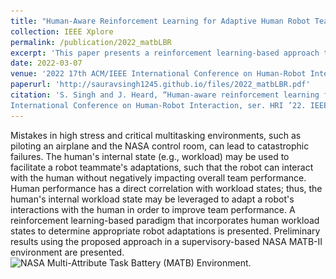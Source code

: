 ```yaml
---
title: "Human-Aware Reinforcement Learning for Adaptive Human Robot Teaming"
collection: IEEE Xplore
permalink: /publication/2022_matbLBR
excerpt: 'This paper presents a reinforcement learning-based approach that leverages human workload states to adapt robot interactions, aiming to improve team performance in high-stress, multitasking environments like the NASA MATB-II task.'
date: 2022-03-07
venue: '2022 17th ACM/IEEE International Conference on Human-Robot Interaction (HRI)'
paperurl: 'http://sauravsingh1245.github.io/files/2022_matbLBR.pdf'
citation: 'S. Singh and J. Heard, “Human-aware reinforcement learning for adaptive human robot teaming,” in Proceedings of the 2022 ACM/IEEE
International Conference on Human-Robot Interaction, ser. HRI ’22. IEEE Press, 2022, p. 1049–1052.'
---
```

Mistakes in high stress and critical multitasking environments, such as piloting an airplane and the NASA control room, can lead to catastrophic failures. The human's internal state (e.g., workload) may be used to facilitate a robot teammate's adaptations, such that the robot can interact with the human without negatively impacting overall team performance. Human performance has a direct correlation with workload states; thus, the human's internal workload state may be leveraged to adapt a robot's interactions with the human in order to improve team performance. A reinforcement learning-based paradigm that incorporates human workload states to determine appropriate robot adaptations is presented. Preliminary results using the proposed approach in a supervisory-based NASA MATB-II environment are presented.
![NASA Multi-Attribute Task Battery (MATB) Environment.](\../images/NASA_MATB_env.png)